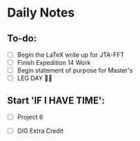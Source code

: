 # Daily Notes
## To-do:
- [ ] Begin the LaTeX write up for JTA-FFT
- [ ] Finish Expedition 14 Work
- [ ] Begin statement of purpose for Master's
- [ ] LEG DAY 🦵🐒

## Start 'IF I HAVE TIME':
- [ ] Project 6
- [ ] DIG Extra Credit

